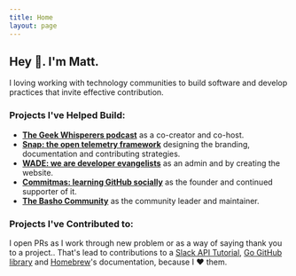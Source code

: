 ```yaml
---
title: Home
layout: page
---
```

## Hey 👋. I'm Matt.
I loving working with technology communities to build software and develop practices that invite effective contribution.

### Projects I've Helped Build:
* **[The Geek Whisperers podcast](http://geek-whisperers.com/)** as a co-creator and co-host.
* **[Snap: the open telemetry framework](http://snap-telemetry.io)** designing the branding, documentation and contributing strategies.
* **[WADE: we are developer evangelists](https://evangelistcollective.github.io)** as an admin and by creating the website.
* **[Commitmas: learning GitHub socially](https://github.com/commitmas)** as the founder and continued supporter of it.
* **[The Basho Community](https://github.com/basho-labs/the-basho-community)** as the community leader and maintainer.

### Projects I've Contributed to:

I open PRs as I work through new problem or as a way of saying thank you to a project.. That's lead to contributions to a [Slack API Tutorial](https://github.com/slackapi/Slack-Ruby-Onboarding-Tutorial/pull/2), [Go GitHub library](https://github.com/google/go-github/pull/323) and [Homebrew](https://github.com/Homebrew/brew/commits?author=mbbroberg&since=2016-10-01T07:00:00Z&until=2016-11-01T07:00:00Z)'s documentation, because I ❤️ them.
